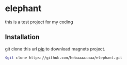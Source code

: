 # elephant



this is a test project for my coding

## Installation

git clone this url [pip](https://github.com/hebaaaaaaaa/elephant.git) to download magnets project.

```bash
$git clone https://github.com/hebaaaaaaaa/elephant.git
```
